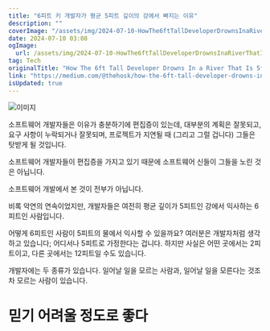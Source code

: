 ```yaml
---
title: "6피트 키 개발자가 평균 5피트 깊이의 강에서 빠지는 이유"
description: ""
coverImage: "/assets/img/2024-07-10-HowThe6ftTallDeveloperDrownsInaRiverThatIs5ftDeeponAverage_0.png"
date: 2024-07-10 03:08
ogImage: 
  url: /assets/img/2024-07-10-HowThe6ftTallDeveloperDrownsInaRiverThatIs5ftDeeponAverage_0.png
tag: Tech
originalTitle: "How The 6ft Tall Developer Drowns In a River That Is 5ft Deep on Average"
link: "https://medium.com/@thehosk/how-the-6ft-tall-developer-drowns-in-a-river-that-is-5ft-deep-on-average-354b925d5463"
isUpdated: true
---
```





![이미지](/assets/img/2024-07-10-HowThe6ftTallDeveloperDrownsInaRiverThatIs5ftDeeponAverage_0.png)

소프트웨어 개발자들은 이유가 충분하기에 편집증이 있는데, 대부분의 계획은 잘못되고, 요구 사항이 누락되거나 잘못되며, 프로젝트가 지연될 때 (그리고 그럴 겁니다) 그들은 탓받게 될 것입니다.

소프트웨어 개발자들이 편집증을 가지고 있기 때문에 소프트웨어 신들이 그들을 노린 것은 아닙니다.

소프트웨어 개발에서 본 것이 전부가 아닙니다.

<div class="content-ad"></div>

비록 악연의 연속이었지만, 개발자들은 여전히 평균 깊이가 5피트인 강에서 익사하는 6피트인 사람입니다.

어떻게 6피트인 사람이 5피트의 물에서 익사할 수 있을까요? 여러분은 개발자처럼 생각하고 있습니다; 어디서나 5피트로 가정한다는 겁니다. 하지만 사실은 어떤 곳에서는 2피트이고, 다른 곳에서는 12피트일 수도 있습니다.

개발자에는 두 종류가 있습니다. 일어날 일을 모르는 사람과, 일어날 일을 모른다는 것조차 모르는 사람이 있습니다.

# 믿기 어려울 정도로 좋다